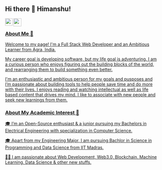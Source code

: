 ## Hi there 👋 Himanshu!

<a href="https://www.linkedin.com/in/himanshu-banswal-418044200/">
  <img align="left" width="24px" src="https://cdn.jsdelivr.net/npm/simple-icons@v3/icons/linkedin.svg"  />
</a
</a>
<a href="mailto:banswalhimanshu693@gmail.com">
  <img align="left" width="26px" src="https://cdn.jsdelivr.net/npm/simple-icons@v3/icons/gmail.svg" />

<br />

### About Me 🚀
  Welcome to my page! 
I'm a Full Stack Web Developer and an Ambitious Learner from Agra, India.

My career goal is developing software, but my life goal is adventuring. I am a curious person who enjoys figuring out the building blocks of the world, and rearranging them to build something even better.

I'm an enthusiastic and ambitious person for my goals and pusposes and I’m passionate about building tools to help people save time and do more with their lives. I enjoys reading and watching intellectual as well as life based content that drives my mind. I like to associate with new people and seek new learnings from them.

<!-- 
**himanshu30-max/himanshu30-max** is a ✨ _special_ ✨ repository because its `README.md` (this file) appears on your GitHub profile. -->

### About My Academic Interest 🚀
  🎓 I’m an Open-Source enthusiast & a junior pursuing my Bachelors in Electrical Engineering with specialization in Computer Science.

🎓 Apart from my Engineering Major, I am pursuing Bachlor in Science in Programming and Data Science from IIT Madras.

👨‍💻 I am passionate about Web Development, Web3.0, Blockchain, Machine Learning, Data Science & other new stuffs.

